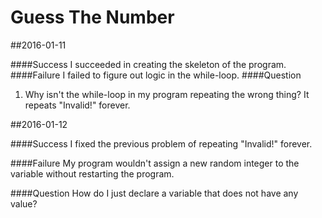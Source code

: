 # Guess The Number

##2016-01-11

####Success
I succeeded in creating the skeleton of the program.
####Failure
I failed to figure out logic in the while-loop.
####Question
1. Why isn't the while-loop in my program repeating the wrong thing? It repeats "Invalid!" forever.

##2016-01-12

####Success
I fixed the previous problem of repeating "Invalid!" forever.

####Failure
My program wouldn't assign a new random integer to the variable without restarting the program.

####Question
How do I just declare a variable that does not have any value?
